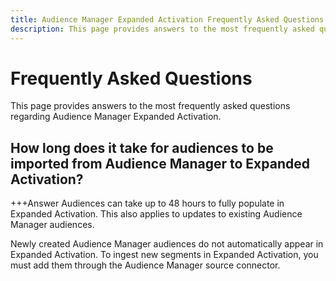 ```yaml
---
title: Audience Manager Expanded Activation Frequently Asked Questions
description: This page provides answers to the most frequently asked questions regarding Audience Manager Expanded Activation.
---
```


# Frequently Asked Questions

This page provides answers to the most frequently asked questions regarding Audience Manager Expanded Activation.

## How long does it take for audiences to be imported from Audience Manager to Expanded Activation?

+++Answer
Audiences can take up to 48 hours to fully populate in Expanded Activation. This also applies to updates to existing Audience Manager audiences.

Newly created Audience Manager audiences do not automatically appear in Expanded Activation. To ingest new segments in Expanded Activation, you must add them through the Audience Manager source connector.


